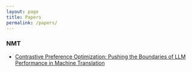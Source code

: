 ```yaml
---
layout: page
title: Papers
permalink: /papers/
---
```


### NMT

- [Contrastive Preference Optimization: Pushing the Boundaries of LLM Performance in Machine Translation](_posts/2025-01-07-papers-contrastive-preference-optimization-llm-based-nmt.markdown)
